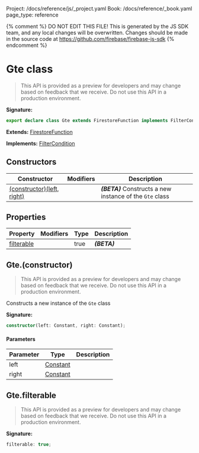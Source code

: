 Project: /docs/reference/js/_project.yaml
Book: /docs/reference/_book.yaml
page_type: reference

{% comment %}
DO NOT EDIT THIS FILE!
This is generated by the JS SDK team, and any local changes will be
overwritten. Changes should be made in the source code at
https://github.com/firebase/firebase-js-sdk
{% endcomment %}

# Gte class
> This API is provided as a preview for developers and may change based on feedback that we receive. Do not use this API in a production environment.
> 


<b>Signature:</b>

```typescript
export declare class Gte extends FirestoreFunction implements FilterCondition 
```
<b>Extends:</b> [FirestoreFunction](./firestore_lite.firestorefunction.md#firestorefunction_class)

<b>Implements:</b> [FilterCondition](./firestore_lite.filtercondition.md#filtercondition_interface)

## Constructors

|  Constructor | Modifiers | Description |
|  --- | --- | --- |
|  [(constructor)(left, right)](./firestore_lite.gte.md#gteconstructor) |  | <b><i>(BETA)</i></b> Constructs a new instance of the <code>Gte</code> class |

## Properties

|  Property | Modifiers | Type | Description |
|  --- | --- | --- | --- |
|  [filterable](./firestore_lite.gte.md#gtefilterable) |  | true | <b><i>(BETA)</i></b> |

## Gte.(constructor)

> This API is provided as a preview for developers and may change based on feedback that we receive. Do not use this API in a production environment.
> 

Constructs a new instance of the `Gte` class

<b>Signature:</b>

```typescript
constructor(left: Constant, right: Constant);
```

#### Parameters

|  Parameter | Type | Description |
|  --- | --- | --- |
|  left | [Constant](./firestore_lite.constant.md#constant_class) |  |
|  right | [Constant](./firestore_lite.constant.md#constant_class) |  |

## Gte.filterable

> This API is provided as a preview for developers and may change based on feedback that we receive. Do not use this API in a production environment.
> 

<b>Signature:</b>

```typescript
filterable: true;
```
